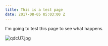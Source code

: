 ```yaml
---
title: This is a test page
date: 2017-08-05 05:03:00 Z
---
```


I'm going to test this page to see what happens.

![qdcU7.jpg](/uploads/qdcU7.jpg)